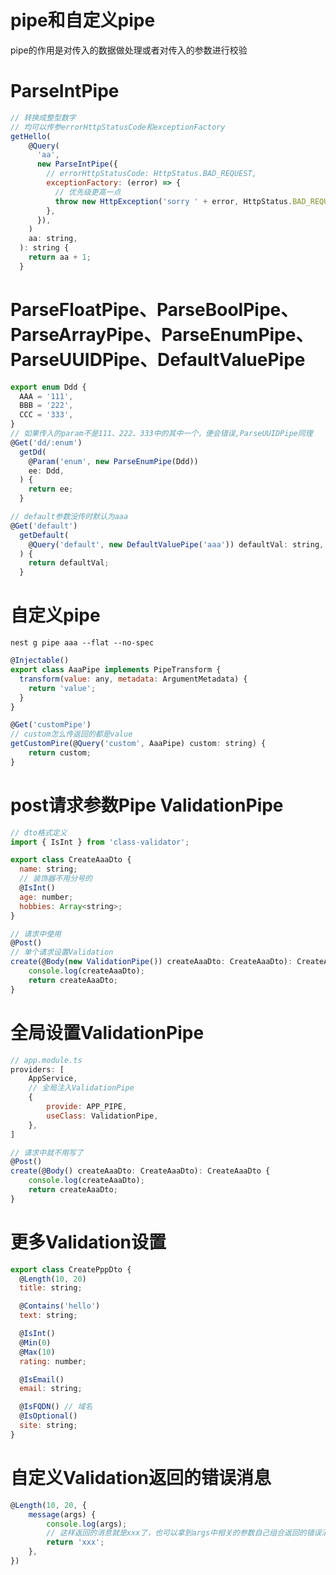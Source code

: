 # pipe和自定义pipe
pipe的作用是对传入的数据做处理或者对传入的参数进行校验


# ParseIntPipe
```js
// 转换成整型数字
// 均可以传参errorHttpStatusCode和exceptionFactory
getHello(
    @Query(
      'aa',
      new ParseIntPipe({
        // errorHttpStatusCode: HttpStatus.BAD_REQUEST,
        exceptionFactory: (error) => {
          // 优先级更高一点
          throw new HttpException('sorry ' + error, HttpStatus.BAD_REQUEST);
        },
      }),
    )
    aa: string,
  ): string {
    return aa + 1;
  }
```

# ParseFloatPipe、ParseBoolPipe、ParseArrayPipe、ParseEnumPipe、ParseUUIDPipe、DefaultValuePipe
```js
export enum Ddd {
  AAA = '111',
  BBB = '222',
  CCC = '333',
}
// 如果传入的param不是111、222、333中的其中一个，便会错误,ParseUUIDPipe同理
@Get('dd/:enum')
  getDd(
    @Param('enum', new ParseEnumPipe(Ddd))
    ee: Ddd,
  ) {
    return ee;
  }
```

```js
// default参数没传时默认为aaa
@Get('default')
  getDefault(
    @Query('default', new DefaultValuePipe('aaa')) defaultVal: string,
  ) {
    return defaultVal;
  }
```

# 自定义pipe
```shell
nest g pipe aaa --flat --no-spec
```

```js
@Injectable()
export class AaaPipe implements PipeTransform {
  transform(value: any, metadata: ArgumentMetadata) {
    return 'value';
  }
}

@Get('customPipe')
// custom怎么传返回的都是value
getCustomPire(@Query('custom', AaaPipe) custom: string) {
    return custom;
}
```

# post请求参数Pipe ValidationPipe
```js
// dto格式定义
import { IsInt } from 'class-validator';

export class CreateAaaDto {
  name: string;
  // 装饰器不用分号的
  @IsInt()
  age: number;
  hobbies: Array<string>;
}
```
```js
// 请求中使用
@Post()
// 单个请求设置Validation
create(@Body(new ValidationPipe()) createAaaDto: CreateAaaDto): CreateAaaDto {
    console.log(createAaaDto);
    return createAaaDto;
}
```

# 全局设置ValidationPipe
```js
// app.module.ts
providers: [
    AppService,
    // 全局注入ValidationPipe
    {
        provide: APP_PIPE,
        useClass: ValidationPipe,
    },
]
```

```js
// 请求中就不用写了
@Post()
create(@Body() createAaaDto: CreateAaaDto): CreateAaaDto {
    console.log(createAaaDto);
    return createAaaDto;
}
```

# 更多Validation设置
```js
export class CreatePppDto {
  @Length(10, 20)
  title: string;

  @Contains('hello')
  text: string;

  @IsInt()
  @Min(0)
  @Max(10)
  rating: number;

  @IsEmail()
  email: string;

  @IsFQDN() // 域名
  @IsOptional()
  site: string;
}
```

# 自定义Validation返回的错误消息
```js
@Length(10, 20, {
    message(args) {
        console.log(args);
        // 这样返回的消息就是xxx了，也可以拿到args中相关的参数自己组合返回的错误消息
        return 'xxx';
    },
})
```